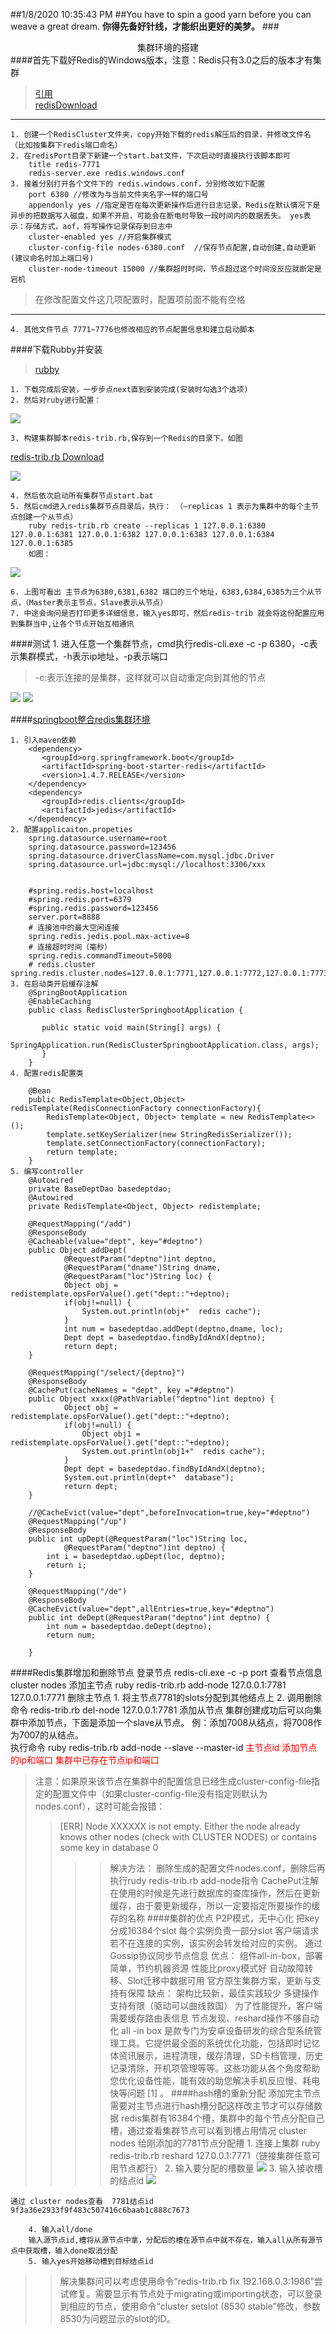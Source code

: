 ##1/8/2020 10:35:43 PM 
##You have to spin a good yarn before you can weave a great dream.
**你得先备好针线，才能织出更好的美梦。**
###<center>集群环境的搭建</center>
####首先下载好Redis的Windows版本，注意：Redis只有3.0之后的版本才有集群
>[引用](https://blog.csdn.net/qq_39086296/article/details/90699622)  
>[redisDownload](https://github.com/microsoftarchive/redis/releases)
***
	1. 创建一个RedisCluster文件夹，copy开始下载的redis解压后的目录，并修改文件名（比如按集群下redis端口命名）
	2. 在redisPort目录下新建一个start.bat文件，下次启动时直接执行该脚本即可
		title redis-7771
		redis-server.exe redis.windows.conf
	3. 接着分别打开各个文件下的 redis.windows.conf，分别修改如下配置
		port 6380 //修改为与当前文件夹名字一样的端口号
		appendonly yes //指定是否在每次更新操作后进行日志记录，Redis在默认情况下是异步的把数据写入磁盘，如果不开启，可能会在断电时导致一段时间内的数据丢失。 yes表示：存储方式，aof，将写操作记录保存到日志中
		cluster-enabled yes //开启集群模式
		cluster-config-file nodes-6380.conf  //保存节点配置,自动创建,自动更新(建议命名时加上端口号)
		cluster-node-timeout 15000 //集群超时时间，节点超过这个时间没反应就断定是宕机
>在修改配置文件这几项配置时，配置项前面不能有空格
***
	4. 其他文件节点 7771~7776也修改相应的节点配置信息和建立启动脚本
	
####下载Rubby并安装
>[rubby](　http://dl.bintray.com/oneclick/rubyinstaller/rubyinstaller-2.2.4-x64.exe)  

	1. 下载完成后安装，一步步点next直到安装完成(安装时勾选3个选项)
	2. 然后对ruby进行配置：
![](./img/rubbyconfig.png)

	3. 构建集群脚本redis-trib.rb,保存到一个Redis的目录下。如图
[redis-trib.rb Download](http://www.bvbcode.com/cn/m6c7xuz0-3099929-down)

![](./img/redisImg.png)

	4. 然后依次启动所有集群节点start.bat
	5. 然后cmd进入redis集群节点目录后，执行： （–replicas 1 表示为集群中的每个主节点创建一个从节点）
		ruby redis-trib.rb create --replicas 1 127.0.0.1:6380 127.0.0.1:6381 127.0.0.1:6382 127.0.0.1:6383 127.0.0.1:6384 127.0.0.1:6385
		如图：
![](./img/rediscluster.png)

	6. 上图可看出 主节点为6380,6381,6382 端口的三个地址，6383,6384,6385为三个从节点，（Master表示主节点，Slave表示从节点）
	7. 中途会询问是否打印更多详细信息，输入yes即可，然后redis-trib 就会将这份配置应用到集群当中,让各个节点开始互相通讯

####测试
	1. 进入任意一个集群节点，cmd执行redis-cli.exe -c -p 6380，-c表示集群模式，-h表示ip地址，-p表示端口

>-c:表示连接的是集群，这样就可以自动重定向到其他的节点

![](./img/redisCluster3.png)
![](./img/redisCluster4.png)

####[springboot整合redis集群环境]("https://blog.csdn.net/qq_34409255/article/details/80206490")

	1. 引入maven依赖
		<dependency>
		   <groupId>org.springframework.boot</groupId>
		   <artifactId>spring-boot-starter-redis</artifactId>
		   <version>1.4.7.RELEASE</version>
		</dependency>
		<dependency>
		   <groupId>redis.clients</groupId>
		   <artifactId>jedis</artifactId>
		</dependency>
	2. 配置applicaiton.propeties
		spring.datasource.username=root
		spring.datasource.password=123456
		spring.datasource.driverClassName=com.mysql.jdbc.Driver
		spring.datasource.url=jdbc:mysql://localhost:3306/xxx


		#spring.redis.host=localhost
		#spring.redis.port=6379	
		#spring.redis.password=123456
		server.port=8888
		# 连接池中的最大空闲连接
		spring.redis.jedis.pool.max-active=8  
		# 连接超时时间（毫秒）
		spring.redis.commandTimeout=5000
		# redis.cluster	spring.redis.cluster.nodes=127.0.0.1:7771,127.0.0.1:7772,127.0.0.1:7773,127.0.0.1:7774,127.0.0.1:7775,127.0.0.1:7776
	3. 在启动类开启缓存注解
		@SpringBootApplication
		@EnableCaching
		public class RedisClusterSpringbootApplication {
		
		   public static void main(String[] args) {
		      SpringApplication.run(RedisClusterSpringbootApplication.class, args);
		   }
		}
	4. 配置redis配置类

		@Bean
		public RedisTemplate<Object,Object> redisTemplate(RedisConnectionFactory connectionFactory){
			RedisTemplate<Object, Object> template = new RedisTemplate<>();
			template.setKeySerializer(new StringRedisSerializer());
			template.setConnectionFactory(connectionFactory);
			return template;
		}
	5. 编写controller
		@Autowired
		private BaseDeptDao basedeptdao;
		@Autowired
		private RedisTemplate<Object, Object> redistemplate;
		
		@RequestMapping("/add")
		@ResponseBody
		@Cacheable(value="dept", key="#deptno")
		public Object addDept(
				@RequestParam("deptno")int deptno,
				@RequestParam("dname")String dname,
				@RequestParam("loc")String loc) {
				Object obj = redistemplate.opsForValue().get("dept::"+deptno);
				if(obj!=null) {
					System.out.println(obj+"  redis cache");
				}
				int num = basedeptdao.addDept(deptno,dname, loc);
				Dept dept = basedeptdao.findByIdAndX(deptno);
				return dept;
		}
	
		@RequestMapping("/select/{deptno}")
		@ResponseBody
		@CachePut(cacheNames = "dept", key ="#deptno")
		public Object xxxx(@PathVariable("deptno")int deptno) {
				Object obj = redistemplate.opsForValue().get("dept::"+deptno);
				if(obj!=null) {
					Object obj1 = redistemplate.opsForValue().get("dept::"+deptno);
					System.out.println(obj1+"  redis cache");
				}
				Dept dept = basedeptdao.findByIdAndX(deptno);
				System.out.println(dept+"  database");
				return dept;
		}

		//@CacheEvict(value="dept",beforeInvocation=true,key="#deptno")
		@RequestMapping("/up")
		@ResponseBody
		public int upDept(@RequestParam("loc")String loc,
				@RequestParam("deptno")int deptno) {
			int i = basedeptdao.upDept(loc, deptno);
			return i;
		}
		
		@RequestMapping("/de")
		@ResponseBody
		@CacheEvict(value="dept",allEntries=true,key="#deptno")
		public int deDept(@RequestParam("deptno")int deptno) {
			int num = basedeptdao.deDept(deptno);
			return num;
			
		}

####Redis集群增加和删除节点
	登录节点
		redis-cli.exe -c -p port
	查看节点信息
		cluster nodes
	添加主节点
		ruby redis-trib.rb add-node 127.0.0.1:7781 127.0.0.1:7771 
	删除主节点
		1.  将主节点7781的slots分配到其他结点上
		2. 调用删除命令 redis-trib.rb del-node 127.0.0.1:7781
	添加从节点
		集群创建成功后可以向集群中添加节点，下面是添加一个slave从节点。
		例：添加7008从结点，将7008作为7007的从结点。		
		执行命令 ruby redis-trib.rb add-node --slave --master-id <font color="red">主节点id  添加节点的ip和端口  集群中已存在节点ip和端口</font>
>注意：如果原来该节点在集群中的配置信息已经生成cluster-config-file指定的配置文件中（如果cluster-config-file没有指定则默认为nodes.conf），这时可能会报错：
>>[ERR] Node XXXXXX is not empty. Either the node already knows other nodes (check with CLUSTER NODES) or contains some key in database 0
>>>>解决方法：
>删除生成的配置文件nodes.conf，删除后再执行rudy redis-trib.rb add-node指令
>CachePut注解在使用的时候是先进行数据库的查库操作，然后在更新缓存，由于要更新缓存，所以一定要指定所要操作的缓存的名称
####集群的优点
	P2P模式，无中心化
	把key分成16384个slot
	每个实例负责一部分slot
	客户端请求若不在连接的实例，该实例会转发给对应的实例。
	通过Gossip协议同步节点信息
	优点：
		组件all-in-box，部署简单，节约机器资源
		性能比proxy模式好
		自动故障转移、Slot迁移中数据可用
		官方原生集群方案，更新与支持有保障
	缺点：
		架构比较新，最佳实践较少
		多键操作支持有限（驱动可以曲线救国）
		为了性能提升，客户端需要缓存路由表信息
		节点发现、reshard操作不够自动化
>all -in box 是款专门为安卓设备研发的综合型系统管理工具。它提供最全面的系统优化功能，包括即时记忆体资讯展示，进程清理，缓存清理，SD卡档管理，历史记录清除，开机项管理等等。这些功能从各个角度帮助您优化设备性能，能有效的助您解决手机反应慢、耗电快等问题 [1]  。
####hash槽的重新分配
	添加完主节点需要对主节点进行hash槽分配这样改主节才可以存储数据
	redis集群有16384个槽，集群中的每个节点分配自己槽，通过查看集群节点可以看到槽占用情况
		cluster nodes
	给刚添加的7781节点分配槽
		1. 连接上集群
			ruby redis-trib.rb reshard 127.0.0.1:7771（链接集群任意可用节点都行）
		2. 输入要分配的槽数量
![](./img/redisClusterGroove1.png)
		3. 输入接收槽的结点id
![](./img/redisClusterGroove1.png)

	通过 cluster nodes查看  7781结点id 9f3a36e2933f9f483c507416c6baab1c888c7673

		4. 输入all/done
		输入源节点id,槽将从源节点中拿，分配后的槽在源节点中就不存在，输入all从所有源节点中获取槽，输入done取消分配
		5. 输入yes开始移动槽到目标结点id

>>解决集群问可以考虑使用命令“redis-trib.rb fix 192.168.0.3:1986”尝试修复。需要显示有节点处于migrating或importing状态，可以登录到相应的节点，使用命令“cluster setslot (8530 stable”修改，参数8530为问题显示的slot的ID。